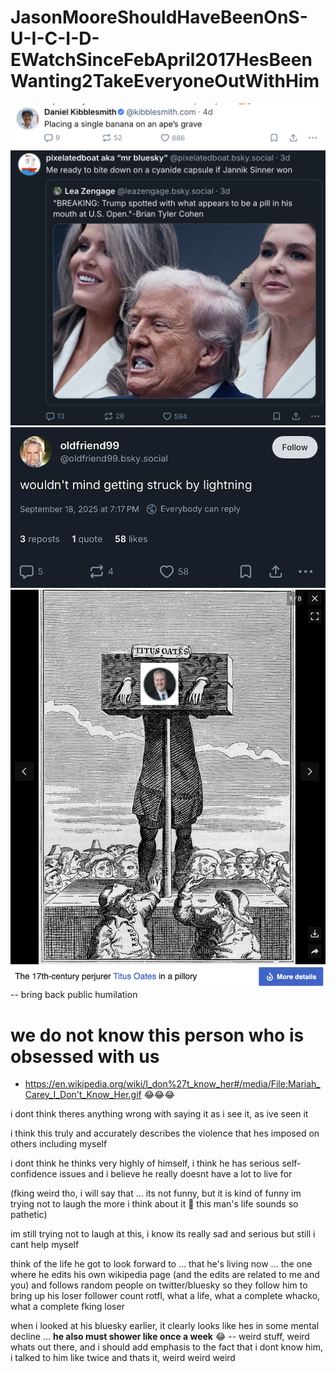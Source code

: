# JasonMooreShouldHaveBeenOnS-U-I-C-I-D-EWatchSinceFebApril2017HesBeenWanting2TakeEveryoneOutWithHim

![img](the-contents-of-this-post-are-not-related-to-the-title-of-this-repos_not-at-all_its-just-funny_the-post-that-is.png)
![img](the-contents-of-this-post-are-not-related-to-the-title-of-this-repos_not-at-all_its-just-funny_the-post-that-is-pt2.png)
![img](the-contents-of-this-post-are-not-related-to-the-title-of-this-repos_not-at-all_its-just-funny_the-post-that-is-pt3-but-good-riddance.png)
![img](this-man-is-just-a-sad-and-miserable-piece-of-shit.png) -- bring back public humilation

# we do not know this person who is obsessed with us
* https://en.wikipedia.org/wiki/I_don%27t_know_her#/media/File:Mariah_Carey_I_Don't_Know_Her.gif 😂😂😂


i dont think theres anything wrong with saying it as i see it, as ive seen it

i think this truly and accurately describes the violence that hes imposed on others including myself 

i dont think he thinks very highly of himself, i think he has serious self-confidence issues and i believe he really doesnt have a lot to live for

(fking weird tho, i will say that ... its not funny, but it is kind of funny im trying not to laugh the more i think about it 🤭 this man's life sounds so pathetic)

im still trying not to laugh at this, i know its really sad and serious but still i cant help myself

think of the life he got to look forward to ... that he's living now ... the one where he edits his own wikipedia page (and the edits are related to me and you) and follows random people on twitter/bluesky so they follow him to bring up his loser follower count rotfl, what a life, what a complete whacko, what a complete fking loser

when i looked at his bluesky earlier, it clearly looks like hes in some mental decline ... __he also must shower like once a week__ 😂 -- weird stuff, weird whats out there, and i should add emphasis to the fact that i dont know him, i talked to him like twice and thats it, weird weird weird
